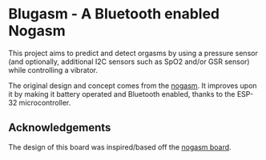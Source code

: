 # Blugasm - A Bluetooth enabled Nogasm

This project aims to predict and detect orgasms by using a pressure sensor (and optionally, additional I2C sensors such as SpO2 and/or GSR sensor) while controlling a vibrator.

The original design and concept comes from the [nogasm](https://github.com/nogasm/nogasm). It improves upon it by making it battery operated and Bluetooth enabled, thanks to the ESP-32 microcontroller.

## Acknowledgements
The design of this board was inspired/based off the [nogasm board](https://github.com/nogasm/nogasm).

